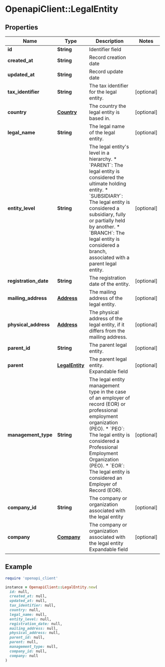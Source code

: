 # OpenapiClient::LegalEntity

## Properties

| Name | Type | Description | Notes |
| ---- | ---- | ----------- | ----- |
| **id** | **String** | Identifier field |  |
| **created_at** | **String** | Record creation date |  |
| **updated_at** | **String** | Record update date |  |
| **tax_identifier** | **String** | The tax identifier for the legal entity. | [optional] |
| **country** | [**Country**](Country.md) | The country the legal entity is based in. | [optional] |
| **legal_name** | **String** | The legal name of the legal entity. | [optional] |
| **entity_level** | **String** | The legal entity&#39;s level in a hierarchy. * &#x60;PARENT&#x60;: The legal entity is considered the ultimate holding entity. * &#x60;SUBSIDIARY&#x60;: The legal entity is considered a subsidiary, fully or partially held by another. * &#x60;BRANCH&#x60;: The legal entity is considered a branch, associated with a parent legal entity. | [optional] |
| **registration_date** | **String** | The registration date of the entity. | [optional] |
| **mailing_address** | [**Address**](Address.md) | The mailing address of the legal entity. | [optional] |
| **physical_address** | [**Address**](Address.md) | The physical address of the legal entity, if it differs from the mailing address. | [optional] |
| **parent_id** | **String** | The parent legal entity. | [optional] |
| **parent** | [**LegalEntity**](LegalEntity.md) | The parent legal entity.  Expandable field | [optional] |
| **management_type** | **String** | The legal entity management type in the case of an employer of record (EOR) or professional employment organization (PEO). * &#x60;PEO&#x60;: The legal entity is considered a Professional Employment Organization (PEO). * &#x60;EOR&#x60;: The legal entity is considered an Employer of Record (EOR). | [optional] |
| **company_id** | **String** | The company or organization associated with the legal entity | [optional] |
| **company** | [**Company**](Company.md) | The company or organization associated with the legal entity  Expandable field | [optional] |

## Example

```ruby
require 'openapi_client'

instance = OpenapiClient::LegalEntity.new(
  id: null,
  created_at: null,
  updated_at: null,
  tax_identifier: null,
  country: null,
  legal_name: null,
  entity_level: null,
  registration_date: null,
  mailing_address: null,
  physical_address: null,
  parent_id: null,
  parent: null,
  management_type: null,
  company_id: null,
  company: null
)
```


